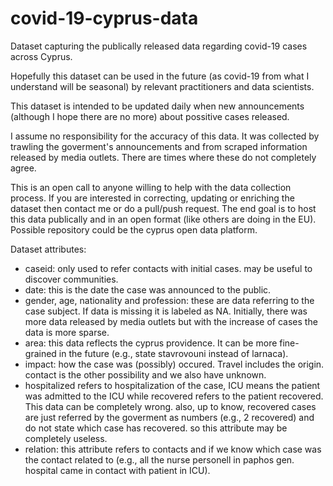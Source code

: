 # covid-19-cyprus-data
Dataset capturing the publically released data regarding covid-19 cases across Cyprus.

Hopefully this dataset can be used in the future (as covid-19 from what I understand will be seasonal) by relevant practitioners and data scientists.

This dataset is intended to be updated daily when new announcements (although I hope there are no more) about possitive cases released.

I assume no responsibility for the accuracy of this data. It was collected by trawling the goverment's announcements and from scraped information released by media outlets. There are times where these do not completely agree.

This is an open call to anyone willing to help with the data collection process. If you are interested in correcting, updating or enriching the dataset then contact me or do a pull/push request. The end goal is to host this data publically and in an open format (like others are doing in the EU). Possible repository could be the cyprus open data platform.

Dataset attributes:

- caseid: only used to refer contacts with initial cases. may be useful to discover communities.
- date: this is the date the case was announced to the public.
- gender, age, nationality and profession: these are data referring to the case subject. If data is missing it is labeled as NA. Initially, there was more data released by media outlets but with the increase of cases the data is more sparse.
- area: this data reflects the cyprus providence. It can be more fine-grained in the future (e.g., state stavrovouni instead of larnaca).
- impact: how the case was (possibly) occured. Travel includes the origin. contact is the other possibility and we also have unknown.
- hospitalized refers to hospitalization of the case, ICU means the patient was admitted to the ICU while recovered refers to the patient recovered. This data can be completely wrong. also, up to know, recovered cases are just referred by the goverment as numbers (e.g., 2 recovered) and do not state which case has recovered. so this attribute may be completely useless.
- relation: this attribute refers to contacts and if we know which case was the contact related to (e.g., all the nurse personell in paphos gen. hospital came in contact with patient in ICU).

